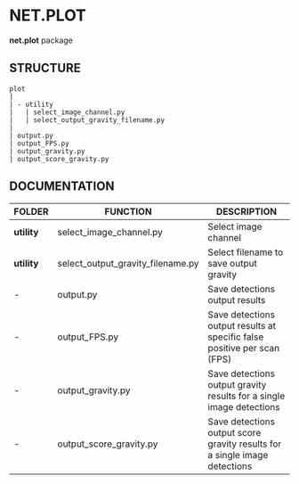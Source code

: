# NET.PLOT
**net.plot** package

## STRUCTURE

    plot
    |
    | - utility
    |   | select_image_channel.py
    |   | select_output_gravity_filename.py
    |
    | output.py
    | output_FPS.py
    | output_gravity.py
    | output_score_gravity.py

## DOCUMENTATION

| FOLDER       | FUNCTION                          | DESCRIPTION                                                                |
|--------------|-----------------------------------|----------------------------------------------------------------------------|
| **utility**  | select_image_channel.py           | Select image channel                                                       |
| **utility**  | select_output_gravity_filename.py | Select filename to save output gravity                                     |
| -            | output.py                         | Save detections output results                                             |
| -            | output_FPS.py                     | Save detections output results at specific false positive per scan (FPS)   |
| -            | output_gravity.py                 | Save detections output gravity results for a single image detections       |
| -            | output_score_gravity.py           | Save detections output score gravity results for a single image detections |